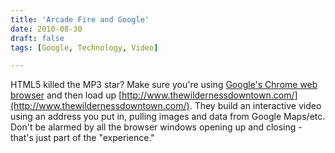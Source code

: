 ```yaml
---
title: 'Arcade Fire and Google'
date: 2010-08-30
draft: false
tags: [Google, Technology, Video]

---
```


HTML5 killed the MP3 star? Make sure you're using [Google's Chrome web browser](http://www.google.com/chrome) and then load up [http://www.thewildernessdowntown.com/](http://www.thewildernessdowntown.com/). They build an interactive video using an address you put in, pulling images and data from Google Maps/etc. Don't be alarmed by all the browser windows opening up and closing - that's just part of the "experience."